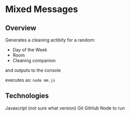 # Mixed Messages

## Overview
Generates a cleaning actibity for a random:
* Day of the Week
* Room
* Cleaning companion

and outputs to the console

executes as:
`node mm.js`

## Technologies
Javascript (not sure what version)
Git
GitHub
Node to run
